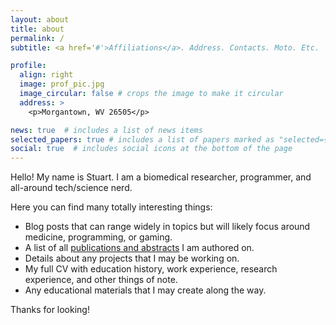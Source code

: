 ```yaml
---
layout: about
title: about
permalink: /
subtitle: <a href='#'>Affiliations</a>. Address. Contacts. Moto. Etc.

profile:
  align: right
  image: prof_pic.jpg
  image_circular: false # crops the image to make it circular
  address: >
    <p>Morgantown, WV 26505</p>

news: true  # includes a list of news items
selected_papers: true # includes a list of papers marked as "selected={true}"
social: true  # includes social icons at the bottom of the page
---
```


Hello! My name is Stuart. I am a biomedical researcher, programmer, and all-around tech/science nerd. 

Here you can find many totally interesting things:
- Blog posts that can range widely in topics but will likely focus around medicine, programming, or gaming.
- A list of all [publications and abstracts](https://sclayton33.github.io/publications) I am authored on. 
- Details about any projects that I may be working on.
- My full CV with education history, work experience, research experience, and other things of note.
- Any educational materials that I may create along the way.

Thanks for looking!
